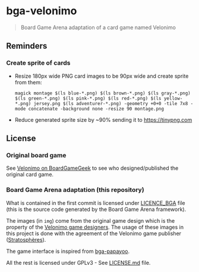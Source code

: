 # bga-velonimo

> Board Game Arena adaptation of a card game named Velonimo

## Reminders

### Create sprite of cards

- Resize 180px wide PNG card images to be 90px wide and create sprite from them:
  ```shell
  magick montage $(ls blue-*.png) $(ls brown-*.png) $(ls gray-*.png) $(ls green-*.png) $(ls pink-*.png) $(ls red-*.png) $(ls yellow-*.png) jersey.png $(ls adventurer-*.png) -geometry +0+0 -tile 7x8 -mode concatenate -background none -resize 90 montage.png
  ```
- Reduce generated sprite size by ~90% sending it to https://tinypng.com


## License

### Original board game

See [Velonimo on BoardGameGeek](https://boardgamegeek.com/boardgame/323262/velonimo) to see who designed/published the original card game.

### Board Game Arena adaptation (this repository)

What is contained in the first commit is licensed under [LICENCE_BGA](LICENCE_BGA) file (this is the source code generated by the Board Game Arena framework).

The images (in `img`) come from the original game design which is the property of the [Velonimo game designers](https://boardgamegeek.com/boardgame/323262/velonimo).
The usage of these images in this project is done with the agreement of the Velonimo game publisher ([Stratosphères](https://www.studiostratospheres.com)).

The game interface is inspired from [bga-papayoo](https://github.com/Syarwin/bga-papayoo).

All the rest is licensed under GPLv3 - See [LICENSE.md](LICENSE.md) file.
